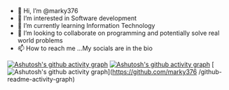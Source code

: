 - 👋 Hi, I’m @marky376
- 👀 I’m interested in Software development
- 🌱 I’m currently learning Information Technology
- 💞️ I’m looking to collaborate on programming and potentially solve real world problems
- 📫 How to reach me ...My socials are in the bio

[![Ashutosh's github activity graph](https://github-readme-activity-graph.vercel.app/graph?username=marky376&theme=dracula)](https://github.com/marky376/github-readme-activity-graph)
[![Ashutosh's github activity graph](https://github-readme-activity-graph.vercel.app/graph?username=marky376&custom_title=This%20is%20a%20title&hide_border=true)](https://github.com/ashutosh00710/github-readme-activity-graph)
[![Ashutosh's github activity graph](https://github-readme-activity-graph.vercel.app/graph?marky376=marky376)](https://github.com/marky376
/github-readme-activity-graph)
<!---
marky376/marky376 is a ✨ special ✨ repository because its `README.md` (this file) appears on your GitHub profile.
You can click the Preview link to take a look at your changes.
--->
